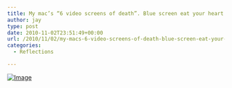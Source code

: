 ```yaml
---
title: My mac’s “6 video screens of death”. Blue screen eat your heart out
author: jay
type: post
date: 2010-11-02T23:51:49+00:00
url: /2010/11/02/my-macs-6-video-screens-of-death-blue-screen-eat-your-heart-out/
categories:
  - Reflections

---
```

[![Image][1]][2]

 [1]: http://sysadminrambles.files.wordpress.com/2010/11/image-scaled1000.jpg?w=300
 [2]: http://sysadminrambles.files.wordpress.com/2010/11/image-scaled1000.jpg